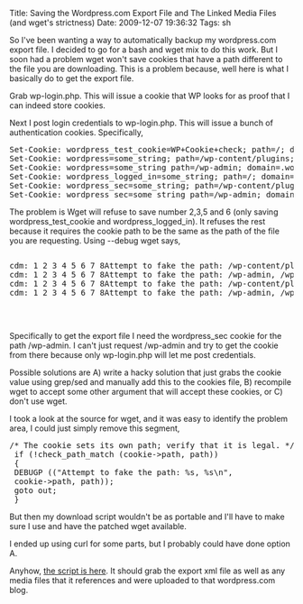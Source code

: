 Title: Saving the Wordpress.com Export File and The Linked Media Files (and wget's strictness)
Date: 2009-12-07 19:36:32
Tags: sh

So I've been wanting a way to automatically backup my wordpress.com export file. I decided to go for a bash and wget mix to do this work. But I soon had a problem wget won't save cookies that have a path different to the file you are downloading. This is a problem because, well here is what I basically do to get the export file.

Grab wp-login.php. This will issue a cookie that WP looks for as proof that I can indeed store cookies.

Next I post login credentials to wp-login.php. This will issue a bunch of authentication cookies. Specifically,
<pre>Set-Cookie: wordpress_test_cookie=WP+Cookie+check; path=/; domain=.wordpress.com
Set-Cookie: wordpress=some_string; path=/wp-content/plugins; domain=.wordpress.com; httponly
Set-Cookie: wordpress=some_string path=/wp-admin; domain=.wordpress.com; httponly
Set-Cookie: wordpress_logged_in=some_string; path=/; domain=.wordpress.com; httponly
Set-Cookie: wordpress_sec=some_string; path=/wp-content/plugins; domain=.wordpress.com; secure; httponly
Set-Cookie: wordpress_sec=some_string path=/wp-admin; domain=.wordpress.com; secure; httponly</pre>
The problem is Wget will refuse to save number 2,3,5 and 6 (only saving wordpress_test_cookie and wordpress_logged_in). It refuses the rest because it requires the cookie path to be the same as the path of the file you are requesting. Using --debug wget says,
<pre>
<pre>cdm: 1 2 3 4 5 6 7 8Attempt to fake the path: /wp-content/plugins, /wp-login.php
cdm: 1 2 3 4 5 6 7 8Attempt to fake the path: /wp-admin, /wp-login.php
cdm: 1 2 3 4 5 6 7 8Attempt to fake the path: /wp-content/plugins, /wp-login.php
cdm: 1 2 3 4 5 6 7 8Attempt to fake the path: /wp-admin, /wp-login.php</pre>
</pre>
Specifically to get the export file I need the wordpress_sec cookie for the path /wp-admin. I can't just request /wp-admin and try to get the cookie from there because only wp-login.php will let me post credentials.

Possible solutions are A) write a hacky solution that just grabs the cookie value using grep/sed and manually add this to the cookies file, B) recompile wget to accept some other argument that will accept these cookies, or C) don't use wget.

I took a look at the source for wget, and it was easy to identify the problem area, I could just simply remove this segment,
<pre>/* The cookie sets its own path; verify that it is legal. */
 if (!check_path_match (cookie-&gt;path, path))
 {
 DEBUGP (("Attempt to fake the path: %s, %s\n",
 cookie-&gt;path, path));
 goto out;
 }</pre>
But then my download script wouldn't be as portable and I'll have to make sure I use and have the patched wget available.

I ended up using curl for some parts, but I probably could have done option A.

Anyhow, <a href="http://github.com/andrewharvey/shellmisc/raw/master/wordpress_export.sh">the script is here</a>. It should grab the export xml file as well as any media files that it references and were uploaded to that wordpress.com blog.